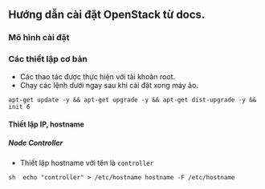 ## Hướng dẫn cài đặt OpenStack từ docs.

### Mô hình cài đặt


### Các thiết lập cơ bản
- Các thao tác được thực hiện với tài khoản root.
- Chạy các lệnh dưới ngay sau khi cài đặt xong máy ảo.

`
apt-get update -y && apt-get upgrade -y && apt-get dist-upgrade -y && init 6
`

#### Thiết lập IP, hostname
##### Node Controller

- Thiết lập hostname với tên là `controller` 

`sh 
echo "controller" > /etc/hostname
hostname -F /etc/hostname
`

